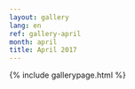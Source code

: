 ```yaml
---
layout: gallery
lang: en
ref: gallery-april
month: april
title: April 2017
---
```


{% include gallerypage.html %}

